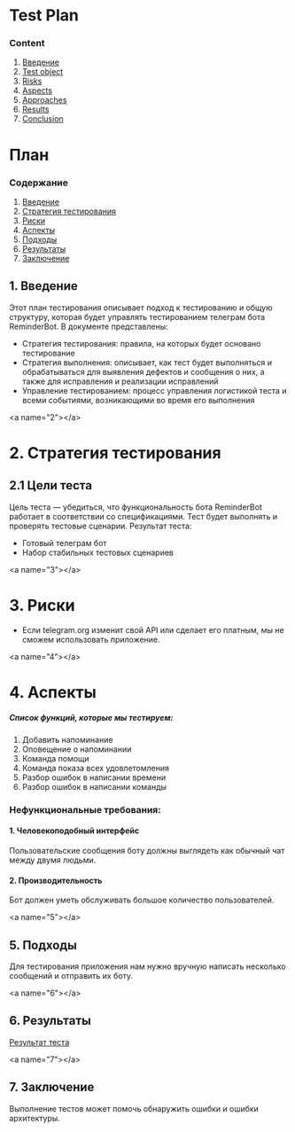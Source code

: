 # Test Plan
 ### Content
  1. [Введение](#1)
  2. [Test object](#2)
  3. [Risks](#3)
  4. [Aspects](#4)
  5. [Approaches](#5)
  6. [Results](#6)
  7. [Conclusion](#7)


# План
 ### Содержание
  1. [Введение](#1)
  2. [Стратегия тестирования](#2)
  3. [Риски](#3)
  4. [Аспекты](#4)
  5. [Подходы](#5)
  6. [Результаты](#6)
  7. [Заключение](#7)

<a name="1"></a>
 ## 1. Введение
Этот план тестирования описывает подход к тестированию и общую структуру, которая будет управлять тестированием телеграм бота ReminderBot. В документе представлены:
* Стратегия тестирования: правила, на которых будет основано тестирование  
* Стратегия выполнения: описывает, как тест будет выполняться и обрабатываться для выявления дефектов и сообщения о них, а также для исправления и реализации исправлений  
* Управление тестированием: процесс управления логистикой теста и всеми событиями, возникающими во время его выполнения   


<а name="2"></а>

# 2. Стратегия тестирования
##  2.1 Цели теста
  Цель теста — убедиться, что функциональность бота ReminderBot работает в соответствии со спецификациями. Тест будет выполнять и проверять тестовые сценарии. Результат теста:
  * Готовый телеграм бот
  * Набор стабильных тестовых сценариев  


<а name="3"></а>
# 3. Риски
- Если telegram.org изменит свой API или сделает его платным, мы не сможем использовать приложение.


<а name="4"></а>
# 4. Аспекты
##### Список функций, которые мы тестируем:
1. Добавить напоминание
2. Оповещение о напоминании
3. Команда помощи
4. Команда показа всех удовлетомления
5. Разбор ошибок в написании времени
6. Разбор ошибок в написании команды

### Нефункциональные требования:
#### 1. Человекоподобный интерфейс
Пользовательские сообщения боту должны выглядеть как обычный чат между двумя людьми.

#### 2. Производительность
Бот должен уметь обслуживать большое количество пользователей.

<а name="5"></а>
## 5. Подходы
Для тестирования приложения нам нужно вручную написать несколько сообщений и отправить их боту.

<а name="6"></а>
## 6. Результаты
[Результат теста](TestResult.md)

<а name="7"></а>
## 7. Заключение
Выполнение тестов может помочь обнаружить ошибки и ошибки архитектуры.
